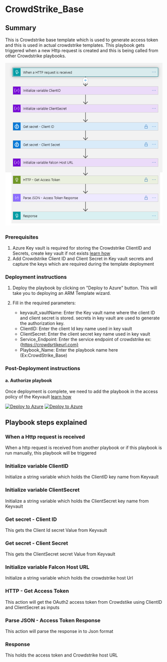 # CrowdStrike_Base 
 ## Summary
This is Crowdstrike base template which is used to generate access token and this is used in actual crowdstrike templates. This playbook gets triggered when a new Http request is created and this is being called from other Crowdstrike playbooks.

![CrowdStrike_Base](./crowdstrikebase.png)
### Prerequisites 

1. Azure Key vault is required for storing the Crowdstrike ClientID and Secrets, create key vault if not exists [learn how](https://portal.azure.com/#create/Microsoft.Template/uri/https%3A%2F%2Fraw.githubusercontent.com%2FAzure%2Fazure-quickstart-templates%2Fmaster%2F201-key-vault-secret-create%2Fazuredeploy.json)
2. Add Crowdstrike Client ID and Client Secret in Key vault secrets and capture the keys which are required during the template deployment


### Deployment instructions 
1. Deploy the playbook by clicking on "Deploy to Azure" button. This will take you to deploying an ARM Template wizard.
2. Fill in the required parameters:

    * keyvault_vaultName: Enter the Key vault name where the client ID and client secret is stored. secrets in key vault are used to generate the authorization key.
    * ClientID: Enter the client Id key name used in key vault
    * ClientSecret: Enter the client secret key name used in key vault
    * Service_Endpoint: Enter the service endpoint of crowdstrike ex: {https://crowdsrtikeurl.com}
    * Playbook_Name: Enter the playbook name here (Ex:CrowdStrike_Base)
    
    
### Post-Deployment instructions 
#### a. Authorize playbook
Once deployment is complete, we need to add the playbook in the access policy of the Keyvault [learn how](https://docs.microsoft.com/en-us/azure/key-vault/general/assign-access-policy-portal)


[![Deploy to Azure](https://aka.ms/deploytoazurebutton)](https://portal.azure.com/#create/Microsoft.Template/uri/https%3A%2F%2Fraw.githubusercontent.com%2FAzure%2FAzure-Sentinel%2Fmaster%2FPlaybooks%2FCrowdStrike%2FPlaybooks%2FCrowdStrike_Base%2Fazuredeploy.json) [![Deploy to Azure](https://aka.ms/deploytoazuregovbutton)](https://portal.azure.us/#create/Microsoft.Template/uri/https%3A%2F%2Fraw.githubusercontent.com%2FAzure%2FAzure-Sentinel%2Fmaster%2FPlaybooks%2FCrowdStrike%2FPlaybooks%2FCrowdStrike_Base%2Fazuredeploy.json)


## Playbook steps explained

### When a Http request is received
When a http request is received from another playbook or if this playbook is run manually, this playbook will be triggered

### Initialize variable ClientID
Initialize a string variable which holds the ClientID key name from Keyvault

### Initialize variable ClientSecret
Initialize a string variable which holds the ClientSecret key name from Keyvault

### Get secret - Client ID
This gets the Client Id secret Value from Keyvault

### Get secret - Client Secret
This gets the ClientSecret secret Value from Keyvault

### Initialize variable Falcon Host URL
Initialize a string variable which holds the crowdstrike host Url

### HTTP - Get Access Token
This action will get the OAuth2 access token from Crowdstike using ClientID and ClientSecret as inputs

### Parse JSON - Access Token Response
This action will parse the response in to Json format

### Response
This holds the access token and Crowdstrike host URL

